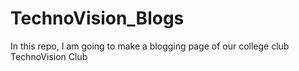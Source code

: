 # TechnoVision_Blogs
In this repo, I am going to make a blogging page of our college club TechnoVision Club

